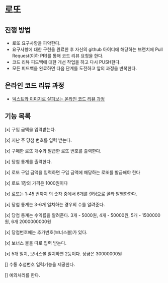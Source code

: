 # 로또

## 진행 방법

- 로또 요구사항을 파악한다.
- 요구사항에 대한 구현을 완료한 후 자신의 github 아이디에 해당하는 브랜치에 Pull Request(이하 PR)를 통해 코드 리뷰 요청을 한다.
- 코드 리뷰 피드백에 대한 개선 작업을 하고 다시 PUSH한다.
- 모든 피드백을 완료하면 다음 단계를 도전하고 앞의 과정을 반복한다.

## 온라인 코드 리뷰 과정

- [텍스트와 이미지로 살펴보는 온라인 코드 리뷰 과정](https://github.com/next-step/nextstep-docs/tree/master/codereview)

## 기능 목록

[x] 구입 금액을 입력받는다.

[x] 지난 주 당첨 번호를 입력 받는다.

[x] 구매한 로또 개수와 발급한 로또 번호를 출력한다.

[x] 당첨 통계를 출력한다.

[x] 로또 구입 금액을 입력하면 구입 금액에 해당하는 로또를 발급해야 한다

[x] 로또 1장의 가격은 1000원이다

[x] 로또는 1-45 번까지 의 숫자 중에서 6개를 랜덤으로 골라 발행한한다.

[x] 당첨 통계는 3-6개 일치하는 경우의 수를 알려준다.

[x] 당첨 통계는 수익률을 알려준다.
   3개 - 5000원, 4개 - 50000원, 5개 - 1500000원, 6개 2000000000원

[x] 당첨번호에는 추가번호(보너스볼)가 있다. 

[x] 보너스 볼을 따로 입력 받는다. 

[x] 5개 일치, 보너스볼 일치하면 2등이다. 상금은 30000000원 

[] 수동 추첨번호 입력기능을 제공한다.

[] 예외처리를 한다. 
